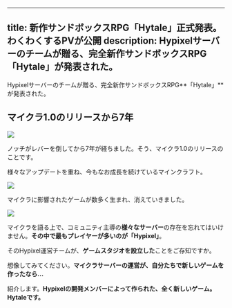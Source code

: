 
---
title: 新作サンドボックスRPG「Hytale」正式発表。わくわくするPVが公開
description: Hypixelサーバーのチームが贈る、完全新作サンドボックスRPG「Hytale」が発表された。
---

[](https://www.napoan.com/wp-content/uploads/2018/12/46ba47fc37077306e872ee46f775c920_jmgvux.jfif)

Hypixelサーバーのチームが贈る、完全新作サンドボックスRPG**「Hytale」**が発表された。

## マイクラ1.0のリリースから7年

![](https://cdn-ak.f.st-hatena.com/images/fotolife/s/sasigume/20210208/20210208101028.png)

ノッチがレバーを倒してから7年が経ちました。そう、マイクラ1.0のリリースのことです。

様々なアップデートを重ね、今もなお成長を続けているマインクラフト。

![](https://cdn-ak.f.st-hatena.com/images/fotolife/s/sasigume/20210208/20210208110149.jpg)

マイクラに影響されたゲームが数多く生まれ、消えていきました。

![](https://cdn-ak.f.st-hatena.com/images/fotolife/s/sasigume/20210208/20210208090558.png)

マイクラを語る上で、コミュニティ主導の**様々なサーバー**の存在を忘れてはいけません。**その中で最もプレイヤーが多いのが「Hypixel」**。

そのHypixel運営チームが、**ゲームスタジオを設立した**ことをご存知ですか。

想像してみてください。**マイクラサーバーの運営が、自分たちで新しいゲームを作ったなら…**

紹介します。**Hypixelの開発メンバーによって作られた、全く新しいゲーム。Hytaleです。**
